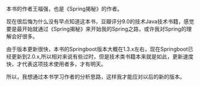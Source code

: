 
本书的作者王福强，也是《Spring揭秘》的作者。

现在很后悔为什么没有早点知道这本书，豆瓣评分9.0的技术Java技术书籍，感觉要是最开始就通过《Spring揭秘》来开始我的Spring之路，或许我对Spring的理解会好很多。

由于版本更新很快，本书的Springboot版本大概在1.3.x左右，现在Springboot已经更新到2.0.x,所以相对来说有些过时，但是技术类书籍本来就是如此，更新速度快，才代表这项技术使用者多，才有明天。

所以，我想通过本书学习作者的分析思路，这样我才能应对以后的新的版本。